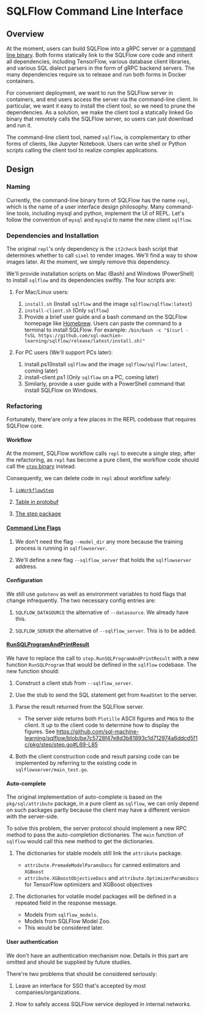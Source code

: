# SQLFlow Command Line Interface

## Overview

At the moment, users can build SQLFlow into a gRPC server or a [command line binary](../run/repl.md).  Both forms statically link to the SQLFlow core code and inherit all dependencies, including TensorFlow, various database client libraries, and various SQL dialect parsers in the form of gRPC backend servers. The many dependencies require us to release and run both forms in Docker containers.

For convenient deployment, we want to run the SQLFlow server in containers, and end users access the server via the command-line client. In particular, we want it easy to install the client tool, so we need to prune the dependencies. As a solution, we make the client tool a statically linked Go binary that remotely calls the SQLFlow server, so users can just download and run it.

The command-line client tool, named `sqlflow`, is complementary to other forms of clients, like Jupyter Notebook. Users can write shell or Python scripts calling the client tool to realize complex applications.
## Design

### Naming

Currently, the command-line binary form of SQLFlow has the name `repl`, which is the name of a user interface design philosophy. Many command-line tools, including mysql and python, implement the UI of REPL. Let's follow the convention of `mysql` and `mysqld` to name the new client `sqlflow`.



### Dependencies and Installation

The original `repl`'s only dependency is the `it2check` bash script that determines whether to call `sixel` to render images. We'll find a way to show images later. At the moment, we simply remove this dependency.

We'll provide installation scripts on Mac (Bash) and Windows (PowerShell) to install `sqlflow` and its dependencies swiftly. The four scripts are:

1. For Mac/Linux users:
    1. `install.sh` (Install `sqlflow` and the image `sqlflow/sqlflow:latest`)
    1. `install-client.sh` (Only `sqlflow`)
	1. Provide a brief user guide and a bash command on the SQLFlow homepage like [Homebrew](http://brew.sh). Users can paste the command to a terminal to install SQLFlow. For example: `/bin/bash -c "$(curl -fsSL https://github.com/sql-machien-learning/sqlflow/release/latest/install.sh)"`

1. For PC users (We'll support PCs later):
    1. install.ps1(Install `sqlflow` and the image `sqlflow/sqlflow:latest`, coming later)
    1. install-client.ps1 (Only `sqlflow` on a PC, coming later)
	1. Similarly, provide a user guide with a PowerShell command that install SQLFlow on Windows.

### Refactoring

Fortunately, there'are only a few places in the REPL codebase that requires SQLFlow core.

#### Workflow

At the moment, SQLFlow workflow calls `repl` to execute a single step, after the refactoring, as `repl` has become a pure client, the workflow code should call the [`step` binary](https://github.com/sql-machine-learning/sqlflow/blob/be7c5728f47e8d3b81893c1d712974a6ddcd5f1c/cmd/step/step.go#L45-L53) instead.

Consequently, we can delete code in `repl` about workflow safely:

1. [`isWorkflowStep`](https://github.com/sql-machine-learning/sqlflow/blob/be7c5728f47e8d3b81893c1d712974a6ddcd5f1c/cmd/repl/repl.go#L314-L320)

1. [Table in protobuf](https://github.com/sql-machine-learning/sqlflow/blob/be7c5728f47e8d3b81893c1d712974a6ddcd5f1c/cmd/repl/repl.go#L161-L163)

1. [The step package](https://github.com/sql-machine-learning/sqlflow/blob/be7c5728f47e8d3b81893c1d712974a6ddcd5f1c/cmd/repl/repl.go#L35)

#### [Command Line Flags](https://github.com/sql-machine-learning/sqlflow/blob/be7c5728f47e8d3b81893c1d712974a6ddcd5f1c/cmd/repl/repl.go#L261-L268)

1. We don't need the flag `--model_dir` any more because the training process is running in `sqlflowserver`.

1. We'll define a new flag `--sqlflow_server` that holds the `sqlflowserver` address.

#### Configuration
We still use `godotenv` as well as environment variables to hold flags that change infrequently. The two necessary config entries are:

1. `SQLFLOW_DATASOURCE` the alternative of `--datasource`. We already have this.

1. `SQLFLOW_SERVER` the alternative of `--sqlflow_server`. This is to be added.

#### [RunSQLProgramAndPrintResult](https://github.com/sql-machine-learning/sqlflow/blob/be7c5728f47e8d3b81893c1d712974a6ddcd5f1c/cmd/repl/repl.go#L175)
 
We have to replace the call to `step.RunSQLProgramAndPrintResult` with a new function `RunSQLProgram` that would be defined in the `sqlflow` codebase. The new function should:

1. Construct a client stub from `--sqlflow_server`. 

1. Use the stub to send the SQL statement get from `ReadStmt` to the server.

1. Parse the result returned from the SQLFlow server.
    - The server side returns both `Plotille` ASCII figures and `PNG`s to the client. It up to the client code to determine how to display the figures. See https://github.com/sql-machine-learning/sqlflow/blob/be7c5728f47e8d3b81893c1d712974a6ddcd5f1c/pkg/step/step.go#L69-L85

1. Both the client construction code and result parsing code can be implemented by referring to the existing code in `sqlflowserver/main_test.go`.

#### Auto-complete
The original implementation of auto-complete is based on the `pkg/sql/attribute` package, in a pure client as `sqlflow`, we can only depend on such packages partly because the client may have a different version with the server-side.

To solve this problem, the server protocol should implement a new RPC method to pass the auto-completion dictionaries. The `main` function of `sqlflow` would call this new method to get the dictionaries.

1. The dictionaries for stable models still link the `attribute` package.
    - `attribute.PremadeModelParamsDocs` for canned estimators and `XGBoost`
	- `attribute.XGBoostObjectiveDocs` and `attribute.OptimizerParamsDocs` for TensorFlow optimizers and XGBoost objectives

2. The dictionaries for volatile model packages will be defined in a repeated field in the response message.
    - Models from `sqlflow_models`.
	- Models from SQLFlow Model Zoo.
	- This would be considered later.

#### User authentication
We don't have an authentication mechanism now. Details in this part are omitted and should be supplied by future studies.

There're two problems that should be considered seriously:

1. Leave an interface for SSO that's accepted by most companies/organizations.

1. How to safely access SQLFlow service deployed in internal networks.

